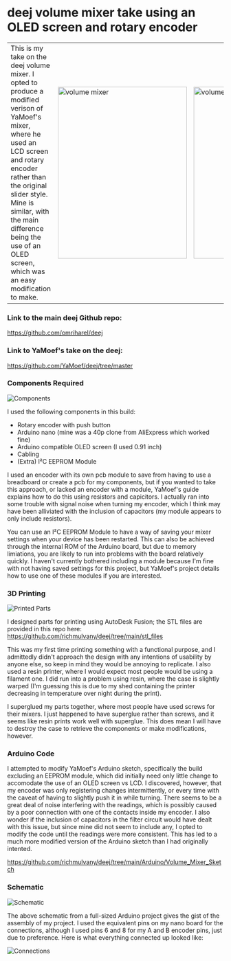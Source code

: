 # deej volume mixer take using an OLED screen and rotary encoder

<table>
  <tr>
    <td width=30%>This is my take on the deej volume mixer. I opted to produce a modified verison of YaMoef's mixer, where he used an LCD screen and rotary encoder rather than the original slider style. Mine is similar, with the main difference being the use of an OLED screen, which was an easy modification to make. </td>
    <td width=35%><img src="https://i.imgur.com/rA4qBB2.jpg" width="300" height="400" alt="volume mixer"> </td>
    <td width=35%><img src="https://i.imgur.com/h1SAT6z.jpg" width="300" height="400" alt="volume mixer 2"> </td>
  </tr>
</table>

### Link to the main deej Github repo:
https://github.com/omriharel/deej

### Link to YaMoef's take on the deej:
https://github.com/YaMoef/deej/tree/master

### Components Required
![Components](https://i.imgur.com/Il0kmBM.jpg)

I used the following components in this build:
- Rotary encoder with push button
- Arduino nano (mine was a 40p clone from AliExpress which worked fine)
- Arduino compatible OLED screen (I used 0.91 inch)
- Cabling
- (Extra) I²C EEPROM Module

I used an encoder with its own pcb module to save from having to use a breadboard or create a pcb for my components, but if you wanted to take this approach, or lacked an encoder with a module, YaMoef's guide explains how to do this using resistors and capicitors. I actually ran into some trouble with signal noise when turning my encoder, which I think may have been alliviated with the inclusion of capacitors (my module appears to only include resistors). 

You can use an I²C EEPROM Module to have a way of saving your mixer settings when your device has been restarted. This can also be achieved through the internal ROM of the Arduino board, but due to memory limiations, you are likely to run into problems with the board relatively quickly. I haven't currently bothered including a module because I'm fine with not having saved settings for this project, but YaMoef's project details how to use one of these modules if you are interested. 

### 3D Printing
![Printed Parts](https://i.imgur.com/pD0fAVj.jpg)

I designed parts for printing using AutoDesk Fusion; the STL files are provided in this repo here:
https://github.com/richmulvany/deej/tree/main/stl_files

This was my first time printing something with a functional purpose, and I admittedly didn't approach the design with any intentions of usability by anyone else, so keep in mind they would be annoying to replicate. I also used a resin printer, where I would expect most people would be using a filament one. I did run into a problem using resin, where the case is slightly warped (I'm guessing this is due to my shed containing the printer decreasing in temperature over night during the print). 

I superglued my parts together, where most people have used screws for their mixers. I just happened to have superglue rather than screws, and it seems like resin prints work well with superglue. This does mean I will have to destroy the case to retrieve the components or make modifications, however. 

### Arduino Code

I attempted to modify YaMoef's Arduino sketch, specifically the build excluding an EEPROM module, which did initially need only little change to accomodate the use of an OLED screen vs LCD. I discovered, however, that my encoder was only registering changes intermittently, or every time with the caveat of having to slightly push it in while turning. There seems to be a great deal of noise interfering with the readings, which is possibly caused by a poor connection with one of the contacts inside my encoder. I also wonder if the inclusion of capacitors in the filter circuit would have dealt with this issue, but since mine did not seem to include any, I opted to modify the code until the readings were more consistent. This has led to a much more modified version of the Arduino sketch than I had originally intented. 

https://github.com/richmulvany/deej/tree/main/Arduino/Volume_Mixer_Sketch

### Schematic

![Schematic](https://steemitimages.com/p/7ohP4GDMGPrUMp8dW6yuJTR9MKNu8P8DCXDU9qmmoBC9dmeUb3KxLK2bBfQ8UmDUP7465U1jz7wEtByULJYh6UMWPKijmRY22amS?format=match&mode=fit&width=1280)

The above schematic from a full-sized Arduino project gives the gist of the assembly of my project. I used the equivalent pins on my nano board for the connections, although I used pins 6 and 8 for my A and B encoder pins, just due to preference. Here is what everything connected up looked like: 

![Connections](https://i.imgur.com/KBjFsCO.jpg)
